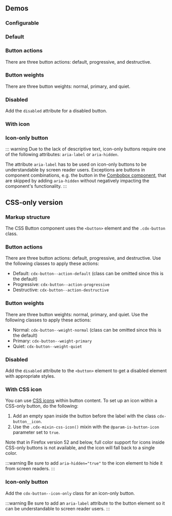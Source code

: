 <script setup>
import { CdxButton } from '@wikimedia/codex';
import ButtonWithIcon from '@/../component-demos/button/examples/ButtonWithIcon.vue';
import QuietButtonWithIcon from '@/../component-demos/button/examples/QuietButtonWithIcon.vue';
import IconOnlyButton from '@/../component-demos/button/examples/IconOnlyButton.vue';
import QuietIconOnlyButton from '@/../component-demos/button/examples/QuietIconOnlyButton.vue';

const controlsConfig = [
	{
		name: 'action',
		type: 'radio',
		options: [ 'default', 'progressive', 'destructive' ],
	},
	{
		name: 'weight',
		type: 'radio',
		options: [ 'normal', 'primary', 'quiet' ],
	},
	{
		name: 'disabled',
		type: 'boolean'
	},
	{
		name: 'default',
		type: 'slot',
		default: 'Click me'
	}
];
</script>

## Demos

### Configurable

<cdx-demo-wrapper :controls-config="controlsConfig" :show-generated-code="true">
<template v-slot:demo="{ propValues, slotValues }">
	<cdx-button v-bind="propValues">
		{{ slotValues.default }}
	</cdx-button>
</template>
</cdx-demo-wrapper>

### Default

<cdx-demo-wrapper>
<template v-slot:demo>
	<cdx-button>Click me</cdx-button>
</template>

<template v-slot:code>

```vue-html
<cdx-button>Click me</cdx-button>
```

</template>
</cdx-demo-wrapper>

### Button actions

There are three button actions: default, progressive, and destructive.

<cdx-demo-wrapper>
<template v-slot:demo>
	<div>
		<cdx-button>Default button</cdx-button>
	</div>
	<div>
		<cdx-button action="progressive">Progressive button</cdx-button>
	</div>
	<div>
		<cdx-button action="destructive">Destructive button</cdx-button>
	</div>
</template>

<template v-slot:code>

```vue-html
<div>
	<cdx-button>Default button</cdx-button>
</div>
<div>
	<cdx-button action="progressive">Progressive button</cdx-button>
</div>
<div>
	<cdx-button action="destructive">Destructive button</cdx-button>
</div>
```

</template>
</cdx-demo-wrapper>

### Button weights

There are three button weights: normal, primary, and quiet.

<cdx-demo-wrapper>
<template v-slot:demo>
	<div>
		<cdx-button action="progressive">
			Normal progressive button
		</cdx-button>
	</div>
	<div>
		<cdx-button action="progressive" weight="primary">
			Primary progressive button
		</cdx-button>
	</div>
	<div>
		<cdx-button action="progressive" weight="quiet">
			Quiet progressive button
		</cdx-button>
	</div>
</template>

<template v-slot:code>

```vue-html
<div>
	<cdx-button action="progressive">
		Normal progressive button
	</cdx-button>
</div>
<div>
	<cdx-button action="progressive" weight="primary">
		Primary progressive button
	</cdx-button>
</div>
<div>
	<cdx-button action="progressive" weight="quiet">
		Quiet progressive button
	</cdx-button>
</div>
```

</template>
</cdx-demo-wrapper>

### Disabled

Add the `disabled` attribute for a disabled button.

<cdx-demo-wrapper>
<template v-slot:demo>
	<cdx-button disabled>Disabled button</cdx-button>
</template>

<template v-slot:code>

```vue-html
<cdx-button disabled>Disabled button</cdx-button>
```

</template>
</cdx-demo-wrapper>

### With icon

<cdx-demo-wrapper>
<template v-slot:demo>
<button-with-icon />
</template>

<template v-slot:code>

<<< @/../component-demos/button/examples/ButtonWithIcon.vue

</template>
</cdx-demo-wrapper>

<cdx-demo-wrapper>
<template v-slot:demo>
<quiet-button-with-icon />
</template>

<template v-slot:code>

<<< @/../component-demos/button/examples/QuietButtonWithIcon.vue

</template>
</cdx-demo-wrapper>

### Icon-only button

::: warning
Due to the lack of descriptive text, icon-only buttons require one of the following attributes: `aria-label` or `aria-hidden`.

The attribute `aria-label` has to be used on icon-only buttons to be understandable by screen reader users. Exceptions are buttons in component combinations, e.g. the button in the [Combobox component](./combobox), that are skipped by adding `aria-hidden` without negatively impacting the component's functionality.
:::

<cdx-demo-wrapper>
<template v-slot:demo>
<icon-only-button />
</template>

<template v-slot:code>

<<< @/../component-demos/button/examples/IconOnlyButton.vue

</template>
</cdx-demo-wrapper>

<cdx-demo-wrapper>
<template v-slot:demo>
<quiet-icon-only-button />
</template>

<template v-slot:code>

<<< @/../component-demos/button/examples/QuietIconOnlyButton.vue

</template>
</cdx-demo-wrapper>

## CSS-only version

### Markup structure

The CSS Button component uses the `<button>` element and the `.cdx-button` class.

<cdx-demo-wrapper>
<template v-slot:demo>
	<button class="cdx-button">Click me</button>
</template>
<template v-slot:code>

```html
<!-- Button element with CSS class(es). -->
<button class="cdx-button">Click me</button>
```

</template>
</cdx-demo-wrapper>

### Button actions

There are three button actions: default, progressive, and destructive. Use the following classes to
apply these actions:
- Default: `cdx-button--action-default` (class can be omitted since this is the default)
- Progressive: `cdx-button--action-progressive`
- Destructive: `cdx-button--action-destructive`

<cdx-demo-wrapper>
<template v-slot:demo>
	<div>
		<button class="cdx-button cdx-button--action-default">Default button</button>
	</div>
	<div>
		<button class="cdx-button cdx-button--action-progressive">Progressive button</button>
	</div>
	<div>
		<button class="cdx-button cdx-button--action-destructive">Destructive button</button>
	</div>
</template>
<template v-slot:code>

```html
	<div>
		<button class="cdx-button cdx-button--action-default">Default button</button>
	</div>
	<div>
		<button class="cdx-button cdx-button--action-progressive">Progressive button</button>
	</div>
	<div>
		<button class="cdx-button cdx-button--action-destructive">Destructive button</button>
	</div>
```

</template>
</cdx-demo-wrapper>

### Button weights

There are three button weights: normal, primary, and quiet. Use the following classes to
apply these actions:
- Normal: `cdx-button--weight-normal` (class can be omitted since this is the default)
- Primary: `cdx-button--weight-primary`
- Quiet: `cdx-button--weight-quiet`

<cdx-demo-wrapper>
<template v-slot:demo>
	<div>
		<button class="cdx-button cdx-button--action-progressive">Normal progressive button</button>
	</div>
	<div>
		<button class="cdx-button cdx-button--action-progressive cdx-button--weight-primary">Primary progressive button</button>
	</div>
	<div>
		<button class="cdx-button cdx-button--action-progressive cdx-button--weight-quiet">Quiet progressive button</button>
	</div>
</template>
<template v-slot:code>

```html
<div>
	<button class="cdx-button cdx-button--action-progressive">Progressive normal button</button>
</div>
<div>
	<button class="cdx-button cdx-button--action-progressive cdx-button--weight-primary">Progressive primary button</button>
</div>
<div>
	<button class="cdx-button cdx-button--action-progressive cdx-button--weight-quiet">Progressive quiet button</button>
</div>
```

</template>
</cdx-demo-wrapper>

### Disabled

Add the `disabled` attribute to the `<button>` element to get a disabled element with appropriate
styles.

<cdx-demo-wrapper>
<template v-slot:demo>
	<button class="cdx-button" disabled>Disabled button</button>
</template>
<template v-slot:code>

```html
<button class="cdx-button" disabled>Disabled button</button>
```

</template>
</cdx-demo-wrapper>

### With CSS icon

You can use [CSS icons](./icon.md#css-only-version) within button content. To set up an icon within
a CSS-only button, do the following:

1. Add an empty span inside the button before the label with the class `cdx-button__icon`.
2. Use the `.cdx-mixin-css-icon()` mixin with the `@param-is-button-icon` parameter set to `true`.

Note that in Firefox version 52 and below, full color support for icons inside CSS-only buttons is
not available, and the icon will fall back to a single color.

:::warning
Be sure to add `aria-hidden="true"` to the icon element to hide it from screen readers.
:::

<cdx-demo-wrapper>
<template v-slot:demo>
	<button class="cdx-button">
		<span class="cdx-button__icon cdx-demo-css-icon--arrow-previous" aria-hidden="true"></span>
		Go back
	</button>
</template>
<template v-slot:code>

```html
<button class="cdx-button">
	<span class="cdx-button__icon cdx-demo-css-icon--arrow-previous" aria-hidden="true"></span>
	Go back
</button>
```

```less
// Note: you must import the design tokens before importing the css-icon mixin
@import ( reference ) '@wikimedia/codex-design-tokens/theme-wikimedia-ui.less';
@import ( reference ) '@wikimedia/codex/mixins/css-icon.less';

.cdx-demo-css-icon--arrow-previous {
	.cdx-mixin-css-icon( @cdx-icon-arrow-previous, @param-is-button-icon: true );
}
```

</template>
</cdx-demo-wrapper>

### Icon-only button

Add the `cdx-button--icon-only` class for an icon-only button.

:::warning
Be sure to add an `aria-label` attribute to the button element so it can be understandable to screen
reader users.
:::

<cdx-demo-wrapper>
<template v-slot:demo>
	<button class="cdx-button cdx-button--icon-only" aria-label="Back">
		<span class="cdx-button__icon cdx-demo-css-icon cdx-demo-css-icon--arrow-previous"></span>
	</button>
</template>
<template v-slot:code>

```html
<button class="cdx-button cdx-button--icon-only" aria-label="Back">
	<span class="cdx-button__icon cdx-demo-css-icon cdx-demo-css-icon--arrow-previous"></span>
</button>
```

```less
// Note: you must import the design tokens before importing the css-icon mixin
@import ( reference ) '@wikimedia/codex-design-tokens/theme-wikimedia-ui.less';
@import ( reference ) '@wikimedia/codex/mixins/css-icon.less';

.cdx-demo-css-icon--arrow-previous {
	.cdx-mixin-css-icon( @cdx-icon-arrow-previous, @param-is-button-icon: true );
}
```

</template>
</cdx-demo-wrapper>

<style lang="less" scoped>
@import ( reference ) '@wikimedia/codex-design-tokens/theme-wikimedia-ui.less';

.cdx-demo-wrapper {
	:deep( .cdx-demo-wrapper__demo-pane__demo > div ) {
		margin-bottom: @spacing-100;
	}
}
</style>

<style lang="less">
// Note: you must import the design tokens before importing the css-icon mixin
@import ( reference ) '@wikimedia/codex-design-tokens/theme-wikimedia-ui.less';
@import ( reference ) '@wikimedia/codex/mixins/css-icon.less';

// Note that these styles can't be scoped. If they are, a data attribute is added to their
// selectors, which increases specificity.
.cdx-demo-css-icon--arrow-previous {
	.cdx-mixin-css-icon( @cdx-icon-arrow-previous, @param-is-button-icon: true );
}
</style>

